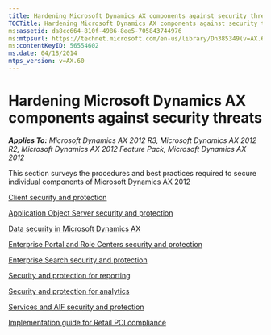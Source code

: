 ```yaml
---
title: Hardening Microsoft Dynamics AX components against security threats
TOCTitle: Hardening Microsoft Dynamics AX components against security threats
ms:assetid: da8cc664-810f-4986-8ee5-705843744976
ms:mtpsurl: https://technet.microsoft.com/en-us/library/Dn385349(v=AX.60)
ms:contentKeyID: 56554602
ms.date: 04/18/2014
mtps_version: v=AX.60
---
```


# Hardening Microsoft Dynamics AX components against security threats 


_**Applies To:** Microsoft Dynamics AX 2012 R3, Microsoft Dynamics AX 2012 R2, Microsoft Dynamics AX 2012 Feature Pack, Microsoft Dynamics AX 2012_

This section surveys the procedures and best practices required to secure individual components of Microsoft Dynamics AX 2012

[Client security and protection](client-security-and-protection.md)

[Application Object Server security and protection](application-object-server-security-and-protection.md)

[Data security in Microsoft Dynamics AX](data-security-in-microsoft-dynamics-ax.md)

[Enterprise Portal and Role Centers security and protection](enterprise-portal-and-role-centers-security-and-protection.md)

[Enterprise Search security and protection](enterprise-search-security-and-protection.md)

[Security and protection for reporting](security-and-protection-for-reporting.md)

[Security and protection for analytics](security-and-protection-for-analytics.md)

[Services and AIF security and protection](services-and-aif-security-and-protection.md)

[Implementation guide for Retail PCI compliance](implementation-guide-for-retail-pci-compliance.md)

  


